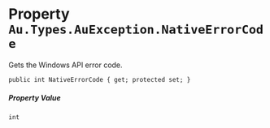# Property `Au.Types.AuException.NativeErrorCode`

Gets the Windows API error code.

```
public int NativeErrorCode { get; protected set; }
```

##### Property Value

`int`